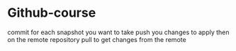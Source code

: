 # Github-course
 
commit for each snapshot you want to take
push you changes to apply then on the remote repository
pull to get changes from the remote
